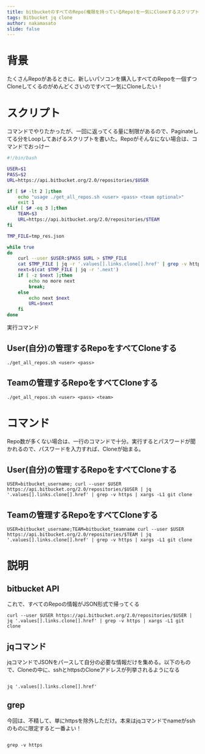 ```yaml
---
title: bitbucketのすべてのRepo(権限を持っているRepo)を一気にCloneするスクリプト・コマンド
tags: Bitbucket jq clone
author: nakamasato
slide: false
---
```

# 背景

たくさんRepoがあるときに、新しいパソコンを購入しすべてのRepoを一個ずつCloneしてくるのがめんどくさいのですべて一気にCloneしたい！


# スクリプト

コマンドでやりたかったが、一回に返ってくる量に制限があるので、Paginateしてる分をLoopしてあげるスクリプトを書いた。Repoがそんなにない場合は、コマンドでおっけー

```get_all_repo.sh
#!/bin/bash

USER=$1
PASS=$2
URL=https://api.bitbucket.org/2.0/repositories/$USER

if [ $# -lt 2 ];then
    echo "usage ./get_all_repos.sh <user> <pass> <team optional>"
    exit 1
elif [ $# -eq 3 ];then
    TEAM=$3
    URL=https://api.bitbucket.org/2.0/repositories/$TEAM
fi

TMP_FILE=tmp_res.json

while true
do
    curl --user $USER:$PASS $URL > $TMP_FILE
    cat $TMP_FILE | jq -r '.values[].links.clone[].href' | grep -v https | xargs -L1 git clone
    next=$(cat $TMP_FILE | jq -r '.next')
    if [ -z $next ];then
        echo no more next
        break;
    else
        echo next $next
        URL=$next
    fi
done
```

実行コマンド

## User(自分)の管理するRepoをすべてCloneする

```shell
./get_all_repos.sh <user> <pass>
```

## Teamの管理するRepoをすべてCloneする

```shell
./get_all_repos.sh <user> <pass> <team>
```

# コマンド

Repo数が多くない場合は、一行のコマンドで十分。実行するとパスワードが聞かれるので、パスワードを入力すれば、Cloneが始まる。

## User(自分)の管理するRepoをすべてCloneする

```shell
USER=bitbucket_username; curl --user $USER https://api.bitbucket.org/2.0/repositories/$USER | jq '.values[].links.clone[].href' | grep -v https | xargs -L1 git clone
```

## Teamの管理するRepoをすべてCloneする

```shell
USER=bitbucket_username;TEAM=bitbucket_teamname curl --user $USER https://api.bitbucket.org/2.0/repositories/$TEAM | jq '.values[].links.clone[].href' | grep -v https | xargs -L1 git clone
```



# 説明

## bitbucket API
これで、すべてのRepoの情報がJSON形式で帰ってくる

```
curl --user $USER https://api.bitbucket.org/2.0/repositories/$USER | jq '.values[].links.clone[].href' | grep -v https | xargs -L1 git clone
```

## jqコマンド
jqコマンドでJSONをパースして自分の必要な情報だけを集める。以下のもので、Cloneの中に、sshとhttpsのCloneアドレスが列挙されるようになる

```shell

jq '.values[].links.clone[].href'
```

## grep

今回は、不精して、単にhttpsを除外しただけ。本来はjqコマンドでnameがsshのものに限定すると一番よい！

```shell

grep -v https
```




